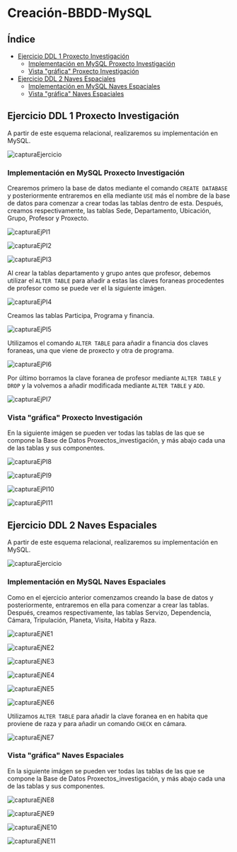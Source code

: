 # Creación-BBDD-MySQL
## Índice
* [Ejercicio DDL 1 Proxecto Investigación](#Ejercicio-DDL-1-Proxecto-Investigación)
  * [Implementación en MySQL Proxecto Investigación](#Implementación-en-MySQL-Proxecto-Investigación)
  * [Vista "gráfica" Proxecto Investigación](#Vista-"gráfica"-Proxecto-Investigación)
* [Ejercicio DDL 2 Naves Espaciales](#Ejercicio-DDL-2-Naves-Espaciales)
  * [Implementación en MySQL Naves Espaciales](#Implementación-en-MySQL-Naves-Espaciales)
  * [Vista "gráfica" Naves Espaciales](#Vista-"gráfica"-Naves-Espaciales)


 ## Ejercicio DDL 1 Proxecto Investigación
 
 A partir de este esquema relacional, realizaremos su implementación en MySQL.
 
  ![capturaEjercicio](https://github.com/davidgchaves/first-steps-with-git-and-github-wirtz-asir1-and-dam1/blob/master/exercicios-ddl/1-proxectos-de-investigacion/img/1-proxectos-de-investigacion-relacional.jpeg)
  
### Implementación en MySQL Proxecto Investigación
Crearemos primero la base de datos mediante el comando  `CREATE DATABASE`  y posteriormente entraremos en ella mediante `USE` más el nombre de la base de datos para comenzar a crear todas las tablas dentro de esta.
Después, creamos respectivamente, las tablas Sede, Departamento, Ubicación, Grupo, Profesor y Proxecto.

![capturaEjPI1](https://github.com/nekaneAmeijeiras/Apuntes-SQL/blob/master/ImagenesEjerciciosDDL/Capturas%20Proxectos_Investigaci%C3%B3n/Captura%201.PNG)

![capturaEjPI2](https://github.com/nekaneAmeijeiras/Apuntes-SQL/blob/master/ImagenesEjerciciosDDL/Capturas%20Proxectos_Investigaci%C3%B3n/Captura%202.PNG)

![capturaEjPI3](https://github.com/nekaneAmeijeiras/Apuntes-SQL/blob/master/ImagenesEjerciciosDDL/Capturas%20Proxectos_Investigaci%C3%B3n/Captura%203.PNG)

Al crear la tablas departamento y grupo antes que profesor, debemos utilizar el  `ALTER TABLE` para añadir a estas las claves foraneas procedentes de profesor como se puede ver el la siguiente imágen.

![capturaEjPI4](https://github.com/nekaneAmeijeiras/Apuntes-SQL/blob/master/ImagenesEjerciciosDDL/Capturas%20Proxectos_Investigaci%C3%B3n/Captura%204.PNG)

Creamos las tablas Participa, Programa y financia.

![capturaEjPI5](https://github.com/nekaneAmeijeiras/Apuntes-SQL/blob/master/ImagenesEjerciciosDDL/Capturas%20Proxectos_Investigaci%C3%B3n/Captura%205.PNG)

Utilizamos el comando `ALTER TABLE` para añadir a financia dos claves foraneas, una que viene de proxecto y otra de programa.

![capturaEjPI6](https://github.com/nekaneAmeijeiras/Apuntes-SQL/blob/master/ImagenesEjerciciosDDL/Capturas%20Proxectos_Investigaci%C3%B3n/Captura%206.PNG)

Por último borramos la clave foranea de profesor mediante `ALTER TABLE` y `DROP` y la volvemos a añadir modificada mediante `ALTER TABLE` y `ADD`.

![capturaEjPI7](https://github.com/nekaneAmeijeiras/Apuntes-SQL/blob/master/ImagenesEjerciciosDDL/Capturas%20Proxectos_Investigaci%C3%B3n/Captura%207.PNG)


### Vista "gráfica" Proxecto Investigación

En la siguiente imágen se pueden ver todas las tablas de las que se compone la Base de Datos Proxectos_investigación, y más abajo cada una de las tablas y sus componentes.

![capturaEjPI8](https://github.com/nekaneAmeijeiras/Apuntes-SQL/blob/master/ImagenesEjerciciosDDL/Capturas%20Proxectos_Investigaci%C3%B3n/Captura%208.PNG)

![capturaEjPI9](https://github.com/nekaneAmeijeiras/Apuntes-SQL/blob/master/ImagenesEjerciciosDDL/Capturas%20Proxectos_Investigaci%C3%B3n/Captura%209.PNG)

![capturaEjPI10](https://github.com/nekaneAmeijeiras/Apuntes-SQL/blob/master/ImagenesEjerciciosDDL/Capturas%20Proxectos_Investigaci%C3%B3n/Captura%2010.PNG)

![capturaEjPI11](https://github.com/nekaneAmeijeiras/Apuntes-SQL/blob/master/ImagenesEjerciciosDDL/Capturas%20Proxectos_Investigaci%C3%B3n/Captura%2011.PNG)


## Ejercicio DDL 2 Naves Espaciales

A partir de este esquema relacional, realizaremos su implementación en MySQL.

![capturaEjercicio](https://github.com/davidgchaves/first-steps-with-git-and-github-wirtz-asir1-and-dam1/blob/master/exercicios-ddl/2-naves-espaciais/img/2-naves-espaciais-relacional.jpeg)

### Implementación en MySQL Naves Espaciales

Como en el ejercicio anterior comenzamos creando la base de datos y posteriormente, entraremos en ella para comenzar a crear las tablas. Después, creamos respectivamente, las tablas Servizo, Dependencia, Cámara, Tripulación, Planeta, Visita, Habita y Raza.

![capturaEjNE1](https://github.com/nekaneAmeijeiras/Apuntes-SQL/blob/master/ImagenesEjerciciosDDL/Capturas%20Naves_Espaciales/Captura%201.PNG)

![capturaEjNE2](https://github.com/nekaneAmeijeiras/Apuntes-SQL/blob/master/ImagenesEjerciciosDDL/Capturas%20Naves_Espaciales/Captura%202.PNG)

![capturaEjNE3](https://github.com/nekaneAmeijeiras/Apuntes-SQL/blob/master/ImagenesEjerciciosDDL/Capturas%20Naves_Espaciales/Captura%203.PNG)

![capturaEjNE4](https://github.com/nekaneAmeijeiras/Apuntes-SQL/blob/master/ImagenesEjerciciosDDL/Capturas%20Naves_Espaciales/Captura%204.PNG)

![capturaEjNE5](https://github.com/nekaneAmeijeiras/Apuntes-SQL/blob/master/ImagenesEjerciciosDDL/Capturas%20Naves_Espaciales/Captura%205.PNG)

![capturaEjNE6](https://github.com/nekaneAmeijeiras/Apuntes-SQL/blob/master/ImagenesEjerciciosDDL/Capturas%20Naves_Espaciales/Captura%206.PNG)

Utilizamos `ALTER TABLE` para añadir la clave foranea en en habita que proviene de raza y para añadir un comando `CHECK` en cámara.

![capturaEjNE7](https://github.com/nekaneAmeijeiras/Apuntes-SQL/blob/master/ImagenesEjerciciosDDL/Capturas%20Naves_Espaciales/Captura%207.PNG)

### Vista "gráfica" Naves Espaciales

En la siguiente imágen se pueden ver todas las tablas de las que se compone la Base de Datos Proxectos_investigación, y más abajo cada una de las tablas y sus componentes.

![capturaEjNE8](https://github.com/nekaneAmeijeiras/Apuntes-SQL/blob/master/ImagenesEjerciciosDDL/Capturas%20Naves_Espaciales/Captura%208.PNG)

![capturaEjNE9](https://github.com/nekaneAmeijeiras/Apuntes-SQL/blob/master/ImagenesEjerciciosDDL/Capturas%20Naves_Espaciales/Captura%209.PNG)

![capturaEjNE10](https://github.com/nekaneAmeijeiras/Apuntes-SQL/blob/master/ImagenesEjerciciosDDL/Capturas%20Naves_Espaciales/Captura%2010.PNG)

![capturaEjNE11](https://github.com/nekaneAmeijeiras/Apuntes-SQL/blob/master/ImagenesEjerciciosDDL/Capturas%20Naves_Espaciales/Captura%2011.PNG)
